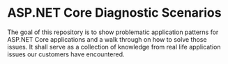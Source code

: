﻿# ASP.NET Core Diagnostic Scenarios
 
 The goal of this repository is to show problematic application patterns for ASP.NET Core applications and a walk through on how to solve those issues.
 It shall serve as a collection of knowledge from real life application issues our customers have encountered.
